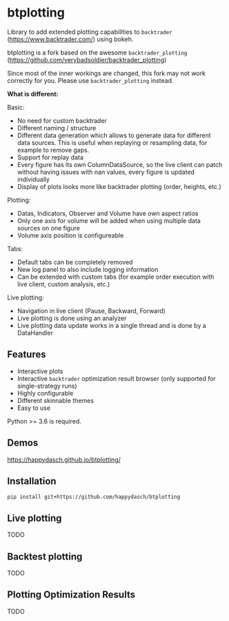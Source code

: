 # btplotting

Library to add extended plotting capabilities to `backtrader` (<https://www.backtrader.com/>) using bokeh.

btplotting is a fork based on the awesome `backtrader_plotting` (<https://github.com/verybadsoldier/backtrader_plotting>)

Since most of the inner workings are changed, this fork may not
work correctly for you. Please use `backtrader_plotting` instead.

**What is different:**

Basic:

* No need for custom backtrader
* Different naming / structure
* Different data generation which allows to generate data for different data sources. This is
  useful when replaying or resampling data, for example to remove gaps.
* Support for replay data
* Every figure has its own ColumnDataSource, so the live client can patch without having issues
  with nan values, every figure is updated individually
* Display of plots looks more like backtrader plotting (order, heights, etc.)

Plotting:

* Datas, Indicators, Observer and Volume have own aspect ratios
* Only one axis for volume will be added when using multiple data sources on one figure
* Volume axis position is configureable

Tabs:

* Default tabs can be completely removed
* New log panel to also include logging information
* Can be extended with custom tabs (for example order execution with live client, custom analysis, etc.)

Live plotting:

* Navigation in live client (Pause, Backward, Forward)
* Live plotting is done using an analyzer
* Live plotting data update works in a single thread and is done by a DataHandler

## Features

* Interactive plots
* Interactive `backtrader` optimization result browser (only supported for single-strategy runs)
* Highly configurable
* Different skinnable themes
* Easy to use

Python >= 3.6 is required.

## Demos

<https://happydasch.github.io/btplotting/>

## Installation

`pip install git+https://github.com/happydasch/btplotting`

## Live plotting

TODO

## Backtest plotting

TODO

## Plotting Optimization Results

TODO

